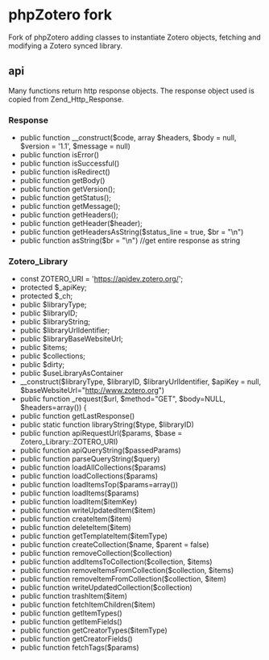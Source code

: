 # phpZotero fork

Fork of phpZotero adding classes to instantiate Zotero objects, fetching and modifying a Zotero synced library.

## api

Many functions return http response objects.
The response object used is copied from Zend_Http_Response.

### Response

* public function __construct($code, array $headers, $body = null, $version = '1.1', $message = null)
* public function isError()
* public function isSuccessful()
* public function isRedirect()
* public function getBody()
* public function getVersion();
* public function getStatus();
* public function getMessage();
* public function getHeaders();
* public function getHeader($header);
* public function getHeadersAsString($status_line = true, $br = "\n")
* public function asString($br = "\n") //get entire response as string

### Zotero_Library

* const ZOTERO_URI = 'https://apidev.zotero.org/';
* protected $_apiKey;
* protected $_ch;
* public $libraryType;
* public $libraryID;
* public $libraryString;
* public $libraryUrlIdentifier;
* public $libraryBaseWebsiteUrl;
* public $items;
* public $collections;
* public $dirty;
* public $useLibraryAsContainer
* __construct($libraryType, $libraryID, $libraryUrlIdentifier, $apiKey = null, $baseWebsiteUrl="http://www.zotero.org")
* public function _request($url, $method="GET", $body=NULL, $headers=array()) {
* public function getLastResponse()
* public static function libraryString($type, $libraryID)
* public function apiRequestUrl($params, $base = Zotero_Library::ZOTERO_URI)
* public function apiQueryString($passedParams)
* public function parseQueryString($query)
* public function loadAllCollections($params)
* public function loadCollections($params)
* public function loadItemsTop($params=array())
* public function loadItems($params)
* public function loadItem($itemKey)
* public function writeUpdatedItem($item)
* public function createItem($item)
* public function deleteItem($item)
* public function getTemplateItem($itemType)
* public function createCollection($name, $parent = false)
* public function removeCollection($collection)
* public function addItemsToCollection($collection, $items)
* public function removeItemsFromCollection($collection, $items)
* public function removeItemFromCollection($collection, $item)
* public function writeUpdatedCollection($collection)
* public function trashItem($item)
* public function fetchItemChildren($item)
* public function getItemTypes()
* public function getItemFields()
* public function getCreatorTypes($itemType)
* public function getCreatorFields()
* public function fetchTags($params)





